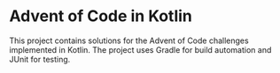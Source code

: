 # Advent of Code in Kotlin

This project contains solutions for the Advent of Code challenges implemented in Kotlin. 
The project uses Gradle for build automation and JUnit for testing.